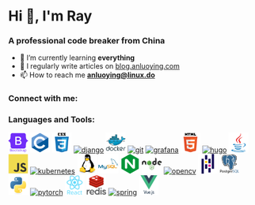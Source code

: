 # Hi 👋, I'm Ray
### A professional code breaker from China

- 🌱 I’m currently learning **everything**
- 📝 I regularly write articles on [blog.anluoying.com](blog.anluoying.com)
- 📫 How to reach me **anluoying@linux.do**

### Connect with me:

### Languages and Tools:
[<img src="https://raw.githubusercontent.com/devicons/devicon/master/icons/bootstrap/bootstrap-plain-wordmark.svg" alt="bootstrap" width="40" height="40"/>](https://getbootstrap.com)
[<img src="https://raw.githubusercontent.com/devicons/devicon/master/icons/c/c-original.svg" alt="c" width="40" height="40"/>](https://www.cprogramming.com/)
[<img src="https://raw.githubusercontent.com/devicons/devicon/master/icons/css3/css3-original-wordmark.svg" alt="css3" width="40" height="40"/>](https://www.w3schools.com/css/)
[<img src="https://cdn.worldvectorlogo.com/logos/django.svg" alt="django" width="40" height="40"/>](https://www.djangoproject.com/)
[<img src="https://raw.githubusercontent.com/devicons/devicon/master/icons/docker/docker-original-wordmark.svg" alt="docker" width="40" height="40"/>](https://www.docker.com/)
[<img src="https://www.vectorlogo.zone/logos/git-scm/git-scm-icon.svg" alt="git" width="40" height="40"/>](https://git-scm.com/)
[<img src="https://www.vectorlogo.zone/logos/grafana/grafana-icon.svg" alt="grafana" width="40" height="40"/>](https://grafana.com)
[<img src="https://raw.githubusercontent.com/devicons/devicon/master/icons/html5/html5-original-wordmark.svg" alt="html5" width="40" height="40"/>](https://www.w3.org/html/)
[<img src="https://api.iconify.design/logos-hugo.svg" alt="hugo" width="40" height="40"/>](https://gohugo.io/)
[<img src="https://raw.githubusercontent.com/devicons/devicon/master/icons/java/java-original.svg" alt="java" width="40" height="40"/>](https://www.java.com)
[<img src="https://raw.githubusercontent.com/devicons/devicon/master/icons/javascript/javascript-original.svg" alt="javascript" width="40" height="40"/>](https://developer.mozilla.org/en-US/docs/Web/JavaScript)
[<img src="https://www.vectorlogo.zone/logos/kubernetes/kubernetes-icon.svg" alt="kubernetes" width="40" height="40"/>](https://kubernetes.io)
[<img src="https://raw.githubusercontent.com/devicons/devicon/master/icons/linux/linux-original.svg" alt="linux" width="40" height="40"/>](https://www.linux.org/)
[<img src="https://raw.githubusercontent.com/devicons/devicon/master/icons/mysql/mysql-original-wordmark.svg" alt="mysql" width="40" height="40"/>](https://www.mysql.com/)
[<img src="https://raw.githubusercontent.com/devicons/devicon/master/icons/nginx/nginx-original.svg" alt="nginx" width="40" height="40"/>](https://www.nginx.com)
[<img src="https://raw.githubusercontent.com/devicons/devicon/master/icons/nodejs/nodejs-original-wordmark.svg" alt="nodejs" width="40" height="40"/>](https://nodejs.org)
[<img src="https://www.vectorlogo.zone/logos/opencv/opencv-icon.svg" alt="opencv" width="40" height="40"/>](https://opencv.org/)
[<img src="https://raw.githubusercontent.com/devicons/devicon/2ae2a900d2f041da66e950e4d48052658d850630/icons/pandas/pandas-original.svg" alt="pandas" width="40" height="40"/>](https://pandas.pydata.org/)
[<img src="https://raw.githubusercontent.com/devicons/devicon/master/icons/postgresql/postgresql-original-wordmark.svg" alt="postgresql" width="40" height="40"/>](https://www.postgresql.org)
[<img src="https://raw.githubusercontent.com/devicons/devicon/master/icons/python/python-original.svg" alt="python" width="40" height="40"/>](https://www.python.org)
[<img src="https://www.vectorlogo.zone/logos/pytorch/pytorch-icon.svg" alt="pytorch" width="40" height="40"/>](https://pytorch.org/)
[<img src="https://raw.githubusercontent.com/devicons/devicon/master/icons/react/react-original-wordmark.svg" alt="react" width="40" height="40"/>](https://reactjs.org/)
[<img src="https://raw.githubusercontent.com/devicons/devicon/master/icons/redis/redis-original-wordmark.svg" alt="redis" width="40" height="40"/>](https://redis.io)
[<img src="https://www.vectorlogo.zone/logos/springio/springio-icon.svg" alt="spring" width="40" height="40"/>](https://spring.io/)
[<img src="https://raw.githubusercontent.com/devicons/devicon/master/icons/vuejs/vuejs-original-wordmark.svg" alt="vuejs" width="40" height="40"/>](https://vuejs.org/)
